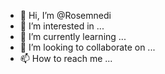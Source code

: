 - 👋 Hi, I’m @Rosemnedi
- 👀 I’m interested in ...
- 🌱 I’m currently learning ...
- 💞️ I’m looking to collaborate on ...
- 📫 How to reach me ...

<!---
Rosemnedi/Rosemnedi is a ✨ special ✨ repository because its `README.md` (this file) appears on your GitHub profile.
You can click the Preview link to take a look at your changes.
--->
